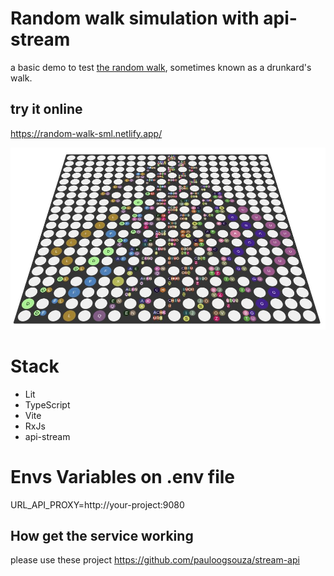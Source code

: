 # Random walk simulation with api-stream
a basic demo to test [the random walk](https://en.wikipedia.org/wiki/Random_walk), sometimes known as a drunkard's walk.

## try it online
https://random-walk-sml.netlify.app/

![preview](src/assets/game-preview.jpg)

# Stack
   *  Lit
   *  TypeScript
   *  Vite
   *  RxJs
   *  api-stream
# Envs Variables on .env file

URL_API_PROXY=http://your-project:9080


## How get the service working

please use these project https://github.com/pauloogsouza/stream-api

